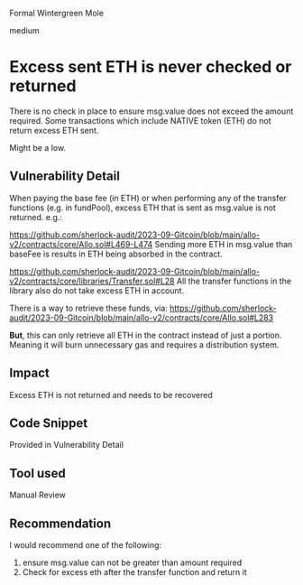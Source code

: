 Formal Wintergreen Mole

medium

# Excess sent ETH is never checked or returned
There is no check in place to ensure msg.value does not exceed the amount required.
Some transactions which include NATIVE token (ETH) do not return excess ETH sent.

Might be a low.
## Vulnerability Detail
When paying the base fee (in ETH) or when performing any of the transfer functions (e.g. in fundPool), excess ETH that is sent as msg.value is not returned. e.g.:

https://github.com/sherlock-audit/2023-09-Gitcoin/blob/main/allo-v2/contracts/core/Allo.sol#L469-L474
Sending more ETH in msg.value than baseFee is results in ETH being absorbed in the contract.

https://github.com/sherlock-audit/2023-09-Gitcoin/blob/main/allo-v2/contracts/core/libraries/Transfer.sol#L28
All the transfer functions in the library also do not take excess ETH in account.

There is a way to retrieve these funds, via:
 https://github.com/sherlock-audit/2023-09-Gitcoin/blob/main/allo-v2/contracts/core/Allo.sol#L283

**But**, this can only retrieve all ETH in the contract instead of just a portion. Meaning it will burn unnecessary gas and requires a distribution system. 

## Impact
Excess ETH is not returned and needs to be recovered
## Code Snippet
Provided in Vulnerability Detail
## Tool used

Manual Review

## Recommendation
I would recommend one of the following:
1. ensure msg.value can not be greater than amount required
2. Check for excess eth after the transfer function and return it